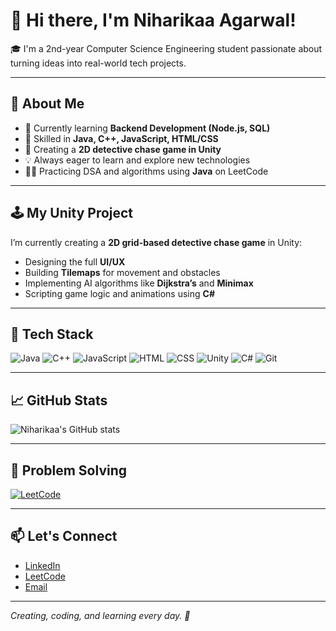 # 👋 Hi there, I'm Niharikaa Agarwal!

🎓 I'm a 2nd-year Computer Science Engineering student passionate about turning ideas into real-world tech projects.

---

## 🚀 About Me

- 🌱 Currently learning **Backend Development (Node.js, SQL)**
- 🔧 Skilled in **Java, C++, JavaScript, HTML/CSS**
- 👾 Creating a **2D detective chase game in Unity**
- 💡 Always eager to learn and explore new technologies
- 👩‍💻 Practicing DSA and algorithms using **Java** on LeetCode

---

## 🕹️ My Unity Project

I’m currently creating a **2D grid-based detective chase game** in Unity:

- Designing the full **UI/UX**
- Building **Tilemaps** for movement and obstacles
- Implementing AI algorithms like **Dijkstra’s** and **Minimax**
- Scripting game logic and animations using **C#**

---

## 📌 Tech Stack

![Java](https://img.shields.io/badge/-Java-orange?logo=java&logoColor=white)
![C++](https://img.shields.io/badge/-C++-00599C?logo=c%2B%2B&logoColor=white)
![JavaScript](https://img.shields.io/badge/-JavaScript-F7DF1E?logo=javascript&logoColor=black)
![HTML](https://img.shields.io/badge/-HTML5-E34F26?logo=html5&logoColor=white)
![CSS](https://img.shields.io/badge/-CSS3-1572B6?logo=css3&logoColor=white)
![Unity](https://img.shields.io/badge/-Unity-000000?logo=unity&logoColor=white)
![C#](https://img.shields.io/badge/-C%23-239120?logo=c-sharp&logoColor=white)
![Git](https://img.shields.io/badge/-Git-F05032?logo=git&logoColor=white)

---

## 📈 GitHub Stats

![Niharikaa's GitHub stats](https://github-readme-stats.vercel.app/api?username=niharikaa123&show_icons=true&theme=radical)

---

## 🧠 Problem Solving

[![LeetCode](https://img.shields.io/badge/LeetCode-Visit_My_Profile-orange)](https://leetcode.com/u/Niharikaa_agarwal/)

---

## 📫 Let's Connect

- [LinkedIn](https://www.linkedin.com/in/niharikaa-agarwal-b74659306/)
- [LeetCode](https://leetcode.com/u/Niharikaa_agarwal/)
- [Email](mailto:aggl.niharikaa@gmail.com)

---

*Creating, coding, and learning every day. 🚀*

